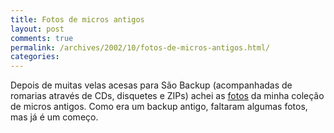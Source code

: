 ```yaml
---
title: Fotos de micros antigos
layout: post
comments: true
permalink: /archives/2002/10/fotos-de-micros-antigos.html/
categories:
---
```

Depois de muitas velas acesas para São Backup (acompanhadas de romarias através de CDs, disquetes e ZIPs) achei as <a href="//chester.me/micros.html">fotos</a> da minha coleção de micros antigos. Como era um backup antigo, faltaram algumas fotos, mas já é um começo.
